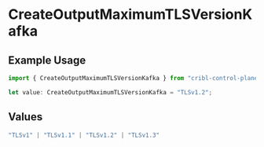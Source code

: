 # CreateOutputMaximumTLSVersionKafka

## Example Usage

```typescript
import { CreateOutputMaximumTLSVersionKafka } from "cribl-control-plane/models/operations";

let value: CreateOutputMaximumTLSVersionKafka = "TLSv1.2";
```

## Values

```typescript
"TLSv1" | "TLSv1.1" | "TLSv1.2" | "TLSv1.3"
```